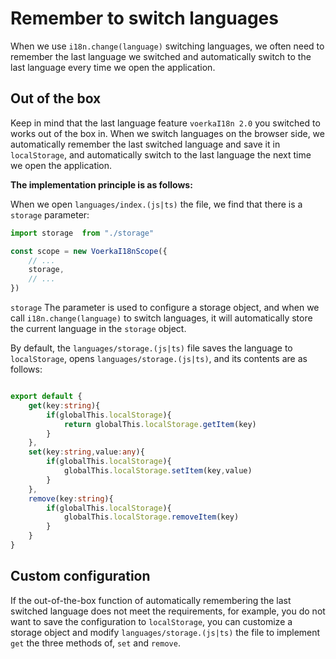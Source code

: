 # Remember to switch languages <!-- {docsify-ignore-all} -->

When we use `i18n.change(language)` switching languages, we often need to remember the last language we switched and automatically switch to the last language every time we open the application.

## Out of the box

Keep in mind that the last language feature `voerkaI18n 2.0` you switched to works out of the box in. When we switch languages on the browser side, we automatically remember the last switched language and save it in `localStorage`, and automatically switch to the last language the next time we open the application.

**The implementation principle is as follows:**

When we open `languages/index.(js|ts)` the file, we find that there is a `storage` parameter:


```javascript
import storage  from "./storage"

const scope = new VoerkaI18nScope({    
    // ...
    storage,                       
    // ...
}) 

```

 `storage` The parameter is used to configure a storage object, and when we call `i18n.change(language)` to switch languages, it will automatically store the current language in the `storage` object.

By default, the `languages/storage.(js|ts)` file saves the language to `localStorage`, opens `languages/storage.(js|ts)`, and its contents are as follows:

```typescript

export default {
    get(key:string){
        if(globalThis.localStorage){
            return globalThis.localStorage.getItem(key)
        }
    },
    set(key:string,value:any){
        if(globalThis.localStorage){
            globalThis.localStorage.setItem(key,value)
        }
    },
    remove(key:string){
        if(globalThis.localStorage){
            globalThis.localStorage.removeItem(key)
        }
    }
}
```



## Custom configuration

If the out-of-the-box function of automatically remembering the last switched language does not meet the requirements, for example, you do not want to save the configuration to `localStorage`, you can customize a storage object and modify `languages/storage.(js|ts)` the file to implement `get` the three methods of, `set` and `remove`.
